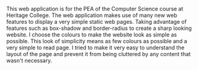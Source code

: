 This web application is for the PEA of the Computer Science course at Heritage College.
The web application makes use of many new web features to display a very simple static web pages. Taking advantage of features such as box-shadow and border-radius to create a sharp looking website.
I choose the colours to make the website look as simple as possible. This look of simplicity means as few colours as possible and a very simple to read page. I tried to make it very easy to understand the layout of the page and prevent it from being cluttered by any content that wasn't necessary.
